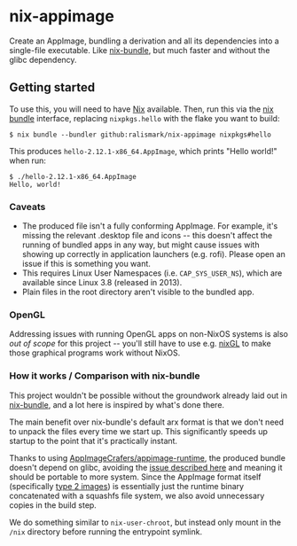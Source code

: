 # nix-appimage

Create an AppImage, bundling a derivation and all its dependencies into a single-file executable.
Like [nix-bundle](https://github.com/matthewbauer/nix-bundle), but much faster and without the glibc dependency.

## Getting started

To use this, you will need to have [Nix](https://nixos.org/) available.
Then, run this via the [nix bundle](https://nixos.org/manual/nix/unstable/command-ref/new-cli/nix3-bundle.html) interface, replacing `nixpkgs.hello` with the flake you want to build:

```
$ nix bundle --bundler github:ralismark/nix-appimage nixpkgs#hello
```

This produces `hello-2.12.1-x86_64.AppImage`, which prints "Hello world!" when run:

```
$ ./hello-2.12.1-x86_64.AppImage
Hello, world!
```

### Caveats

- The produced file isn't a fully conforming AppImage.
For example, it's missing the relevant .desktop file and icons -- this doesn't affect the running of bundled apps in any way, but might cause issues with showing up correctly in application launchers (e.g. rofi).
Please open an issue if this is something you want.
- This requires Linux User Namespaces (i.e. `CAP_SYS_USER_NS`), which are available since Linux 3.8 (released in 2013).
- Plain files in the root directory aren't visible to the bundled app.

### OpenGL

Addressing issues with running OpenGL apps on non-NixOS systems is also *out of scope* for this project -- you'll still have to use e.g. [nixGL](https://github.com/guibou/nixGL) to make those graphical programs work without NixOS.

### How it works / Comparison with nix-bundle

This project wouldn't be possible without the groundwork already laid out in [nix-bundle](https://github.com/matthewbauer/nix-bundle), and a lot here is inspired by what's done there.

The main benefit over nix-bundle's default arx format is that we don't need to unpack the files every time we start up.
This significantly speeds up startup to the point that it's practically instant.

Thanks to using [AppImageCrafers/appimage-runtime](https://github.com/AppImageCrafters/appimage-runtime), the produced bundle doesn't depend on glibc, avoiding the [issue described here](https://github.com/AppImage/AppImageKit/issues/877) and meaning it should be portable to more system.
Since the AppImage format itself (specifically [type 2 images](https://github.com/AppImage/AppImageSpec/blob/ce1910e6443357e3406a40d458f78ba3f34293b8/draft.md#type-2-image-format)) is essentially just the runtime binary concatenated with a squashfs file system, we also avoid unnecessary copies in the build step.

We do something similar to `nix-user-chroot`, but instead only mount in the `/nix` directory before running the entrypoint symlink.
